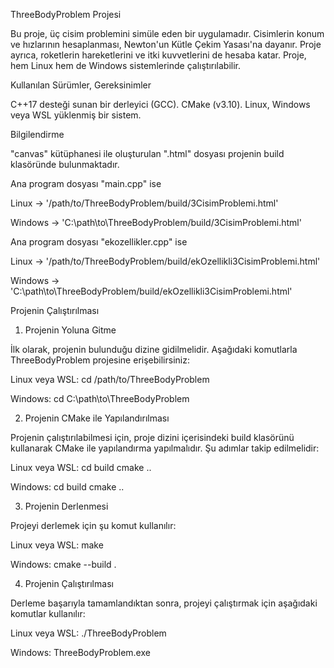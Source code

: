 ThreeBodyProblem Projesi

Bu proje, üç cisim problemini simüle eden bir uygulamadır.  Cisimlerin konum ve hızlarının hesaplanması, Newton'un Kütle Çekim Yasası'na dayanır. Proje ayrıca, roketlerin hareketlerini ve itki kuvvetlerini de hesaba katar. Proje, hem Linux hem de Windows sistemlerinde çalıştırılabilir.

Kullanılan Sürümler, Gereksinimler

C++17 desteği sunan bir derleyici (GCC).
CMake (v3.10).
Linux, Windows veya WSL yüklenmiş bir sistem.

Bilgilendirme

"canvas" kütüphanesi ile oluşturulan ".html" dosyası projenin build klasöründe bulunmaktadır.


Ana program dosyası "main.cpp" ise

Linux   -> '/path/to/ThreeBodyProblem/build/3CisimProblemi.html' 

Windows -> 'C:\path\to\ThreeBodyProblem/build/3CisimProblemi.html'


Ana program dosyası "ekozellikler.cpp" ise

Linux   -> '/path/to/ThreeBodyProblem/build/ekOzellikli3CisimProblemi.html' 

Windows -> 'C:\path\to\ThreeBodyProblem/build/ekOzellikli3CisimProblemi.html'


Projenin Çalıştırılması

1. Projenin Yoluna Gitme

İlk olarak, projenin bulunduğu dizine gidilmelidir. Aşağıdaki komutlarla ThreeBodyProblem projesine erişebilirsiniz:

Linux veya WSL:
cd /path/to/ThreeBodyProblem

Windows:
cd C:\path\to\ThreeBodyProblem

2. Projenin CMake ile Yapılandırılması

Projenin çalıştırılabilmesi için, proje dizini içerisindeki build klasörünü kullanarak CMake ile yapılandırma yapılmalıdır. Şu adımlar takip edilmelidir:

Linux veya WSL:
cd build
cmake ..

Windows:
cd build
cmake ..

3. Projenin Derlenmesi

Projeyi derlemek için şu komut kullanılır:

Linux veya WSL:
make

Windows:
cmake --build .

4. Projenin Çalıştırılması

Derleme başarıyla tamamlandıktan sonra, projeyi çalıştırmak için aşağıdaki komutlar kullanılır:

Linux veya WSL:
./ThreeBodyProblem

Windows:
ThreeBodyProblem.exe
